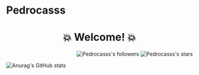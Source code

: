 # Pedrocasss
<h1 align="center"> 💥 Welcome! 💥 </h1>
<p align="right">
	<img alt="Pedrocasss's followers" src="https://img.shields.io/github/followers/Pedrocasss?color=red" />
	<img alt="Pedrocasss's stars" src="https://img.shields.io/github/stars/Pedrocasss?color=red" />





 
![Anurag's GitHub stats](https://github-readme-stats.vercel.app/api?username=Pedrocasss&show_icons=true&theme=transparent)
